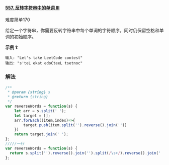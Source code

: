 #### [557. 反转字符串中的单词 III](https://leetcode-cn.com/problems/reverse-words-in-a-string-iii/)

难度简单170

给定一个字符串，你需要反转字符串中每个单词的字符顺序，同时仍保留空格和单词的初始顺序。

**示例 1:**

```
输入: "Let's take LeetCode contest"
输出: "s'teL ekat edoCteeL tsetnoc" 
```

### 解法

```js
/**
 * @param {string} s
 * @return {string}
 */
var reverseWords = function(s) {
    let arr = s.split(' ');
    let target = [];
    arr.forEach((item,index)=>{
        target.push(item.split('').reverse().join(''))
    })
    return target.join(' ');
};
/////一行
var reverseWords = function(s) {
  return s.split('').reverse().join('').split(/\s+/).reverse().join(' ')
};
```

